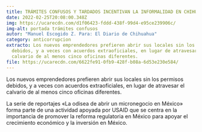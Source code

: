 ```yaml
---
title: TRÁMITES CONFUSOS Y TARDADOS INCENTIVAN LA INFORMALIDAD EN CHIHUAHUA
date: 2022-02-25T20:08:00.348Z
img: https://ucarecdn.com/d1f06423-fddd-438f-99d4-e95ce239906c/
img-alt: portada trámites confusos
autor: "Manuel Escogido Z. Para: El Diario de Chihuahua"
category: anticorrupcion
extracto: Los nuevos emprendedores prefieren abrir sus locales sin los permisos
  debidos, y a veces con acuerdos extraoficiales, en lugar de atravesar el
  calvario de al menos cinco oficinas diferentes.
file: https://ucarecdn.com/6622fe91-0fb9-428f-b08a-6d53e230e584/
---
```

<!--StartFragment-->

Los nuevos emprendedores prefieren abrir sus locales sin los permisos debidos, y a veces con acuerdos extraoficiales, en lugar de atravesar el calvario de al menos cinco oficinas diferentes.

La serie de reportajes «La odisea de abrir un micronegocio en México» forma parte de una actividad apoyada por USAID que se centra en la importancia de promover la reforma regulatoria en México para apoyar el crecimiento económico y la inversión en México.

<!--EndFragment-->